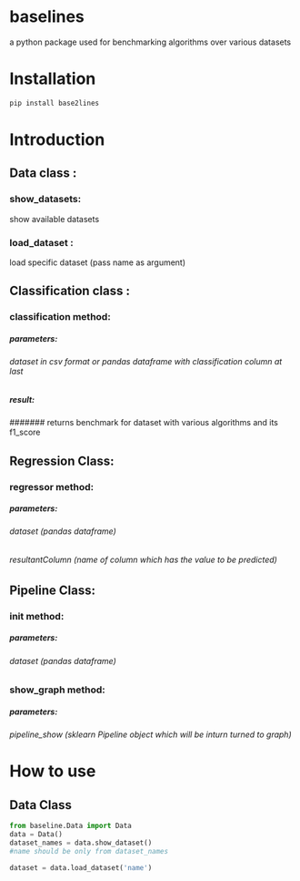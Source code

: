 # baselines
a python package used for benchmarking algorithms over various datasets<br>

# Installation
```bash
pip install base2lines
```

# Introduction
## Data class : 
### show_datasets: 
show available datasets
### load_dataset : 
load specific dataset (pass name as argument)

## Classification class :
### classification method:
##### parameters:
###### dataset in csv format or pandas dataframe with classification column at last
##### result:
####### returns benchmark for dataset with various algorithms and its f1_score

## Regression Class:
### regressor method:
##### parameters:
###### dataset (pandas dataframe)
###### resultantColumn (name of column which has the value to be predicted)

## Pipeline Class:
### __init__ method:
##### parameters:
###### dataset (pandas dataframe)
### show_graph method:
##### parameters:
###### pipeline_show (sklearn Pipeline object which will be inturn turned to graph)

# How to use
## Data Class
```python
from baseline.Data import Data
data = Data()
dataset_names = data.show_dataset()
#name should be only from dataset_names 

dataset = data.load_dataset('name') 

